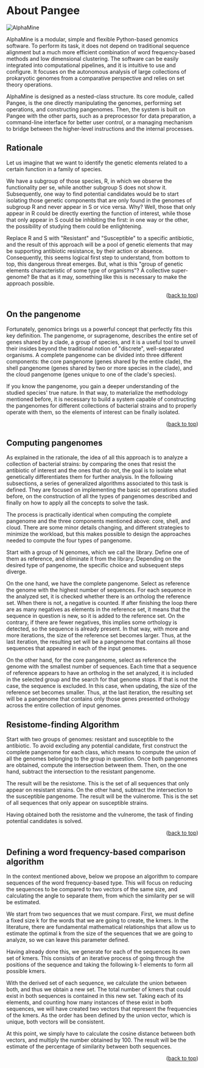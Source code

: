 # About Pangee

![AlphaMine](animation.gif)

AlphaMine is a modular, simple and flexible Python-based genomics software. To perform its task, it does not depend on traditional sequence alignment but a much more efficient combination of word frequency-based methods and low dimensional clustering. The software can be easily integrated into computational pipelines, and it is intuitive to use and configure. It focuses on the autonomous analysis of large collections of prokaryotic genomes from a comparative perspective and relies on set theory operations.

 
AlphaMine is designed as a nested-class structure. Its core module, called Pangee, is the one directly manipulating the genomes, performing set operations, and constructing pangenomes. Then, the system is built on Pangee with the other parts, such as a preprocessor for data preparation, a command-line interface for better user control, or a managing mechanism to bridge between the higher-level instructions and the internal processes.


## Rationale

Let us imagine that we want to identify the genetic elements related to a certain function in a family of species.

 
We have a subgroup of those species, R, in which we observe the functionality per se, while another subgroup S does not show it. Subsequently, one way to find potential candidates would be to start isolating those genetic components that are only found in the genomes of subgroup R and never appear in S or vice versa. Why? Well, those that only appear in R could be directly exerting the function of interest, while those that only appear in S could be inhibiting the first: in one way or the other, the possibility of studying them could be enlightening.

 
Replace R and S with "Resistant" and "Susceptible" to a specific antibiotic, and the result of this approach will be a pool of genetic elements that may be supporting antibiotic resistance, by their action or absence. Consequently, this seems logical first step to understand, from bottom to top, this dangerous threat emerges. But, what is this "group of genetic elements characteristic of some type of organisms"? A collective super-genome? Be that as it may, something like this is necessary to make the approach possible.


<p align="right">(<a href="#top">back to top</a>)</p>


## On the pangenome
   
Fortunately, genomics brings us a powerful concept that perfectly fits this key definition. The pangenome, or supragenome, describes the entire set of genes shared by a clade, a group of species, and it is a useful tool to unveil their insides beyond the traditional notion of "discrete", well-separated organisms. A complete pangenome can be divided into three different components: the core pangenome (genes shared by the entire clade), the shell pangenome (genes shared by two or more species in the clade), and the cloud pangenome (genes unique to one of the clade's species).

 
If you know the pangenome, you gain a deeper understanding of the studied species' true nature. In that way, to materialize the methodology mentioned before, it is necessary to build a system capable of constructing the pangenomes for different collections of bacterial strains and to properly operate with them, so the elements of interest can be finally isolated.

<p align="right">(<a href="#top">back to top</a>)</p>

## Computing pangenomes

As explained in the rationale, the idea of all this approach is to analyze a collection of bacterial strains: by comparing the ones that resist the antibiotic of interest and the ones that do not, the goal is to isolate what genetically differentiates them for further analysis. In the following subsections, a series of generalized algorithms associated to this task is defined. They are focused on implementing the basic set operations studied before, on the construction of all the types of pangenomes described and finally on how to apply all the concepts to solve the task.
 
The process is practically identical when computing the complete pangenome and the three components mentioned above: core, shell, and cloud. There are some minor details changing, and different strategies to minimize the workload, but this makes possible to design the approaches needed to compute the four types of pangenome.

Start with a group of N genomes, which we call the library. Define one of them as reference, and eliminate it from the library. Depending on the desired type of pangenome, the specific choice and subsequent steps diverge.

On the one hand, we have the complete pangenome. Select as reference the genome with the highest number of sequences. For each sequence in the analyzed set, it is checked whether there is an ortholog the reference set. When there is not, a negative is counted. If after finishing the loop there are as many negatives as elements in the reference set, it means that the sequence in question is new, so it is added to the reference set. On the contrary, if there are fewer negatives, this implies some orthology is detected, so the sequence is already present. In that way, with more and more iterations, the size of the reference set becomes larger. Thus, at the last iteration, the resulting set will be a pangenome that contains all those sequences that appeared in each of the input genomes.

On the other hand, for the core pangenome, select as reference the genome with the smallest number of sequences. Each time that a sequence of reference appears to have an ortholog in the set analyzed, it is included in the selected group and the search for that genome stops. If that is not the case, the sequence is excluded. In this case, when updating, the size of the reference set becomes smaller. Thus, at the last iteration, the resulting set will be a pangenome that contains only those genes presented orthology across the entire collection of input genomes.

 
   
## Resistome-finding Algorithm

Start with two groups of genomes: resistant and susceptible to the antibiotic. To avoid excluding any potential candidate, first construct the complete pangenome for each class, which means to compute the union of all the genomes belonging to the group in question. Once both pangenomes are obtained, compute the intersection between them. Then, on the one hand, subtract the intersection to the resistant pangenome. 

The result will be the resistome. This is the set of all sequences that only appear on resistant strains. On the other hand, subtract the intersection to the susceptible pangenome. The result will be the vulnerome. This is the set of all sequences that only appear on susceptible strains. 

Having obtained both the resistome and the vulnerome, the task of finding potential candidates is solved.

   
<p align="right">(<a href="#top">back to top</a>)</p>


## Defining a word frequency-based comparison algorithm

In the context mentioned above, below we propose an algorithm to compare sequences of the word frequency-based type. This will focus on reducing the sequences to be compared to two vectors of the same size, and calculating the angle to separate them, from which the similarity per se will be estimated.

We start from two sequences that we must compare. First, we must define a fixed size k for the words that we are going to create, the kmers. In the literature, there are fundamental mathematical relationships that allow us to estimate the optimal k from the size of the sequences that we are going to analyze, so we can leave this parameter defined. 

Having already done this, we generate for each of the sequences its own set of kmers. This consists of an iterative process of going through the positions of the sequence and taking the following k-1 elements to form all possible kmers.

With the derived set of each sequence, we calculate the union between both, and thus we obtain a new set. The total number of kmers that could exist in both sequences is contained in this new set. Taking each of its elements, and counting how many instances of these exist in both sequences, we will have created two vectors that represent the frequencies of the kmers. As the order has been defined by the union vector, which is unique, both vectors will be consistent.

At this point, we simply have to calculate the cosine distance between both vectors, and multiply the number obtained by 100. The result will be the estimate of the percentage of similarity between both sequences.


<p align="right">(<a href="#top">back to top</a>)</p>

